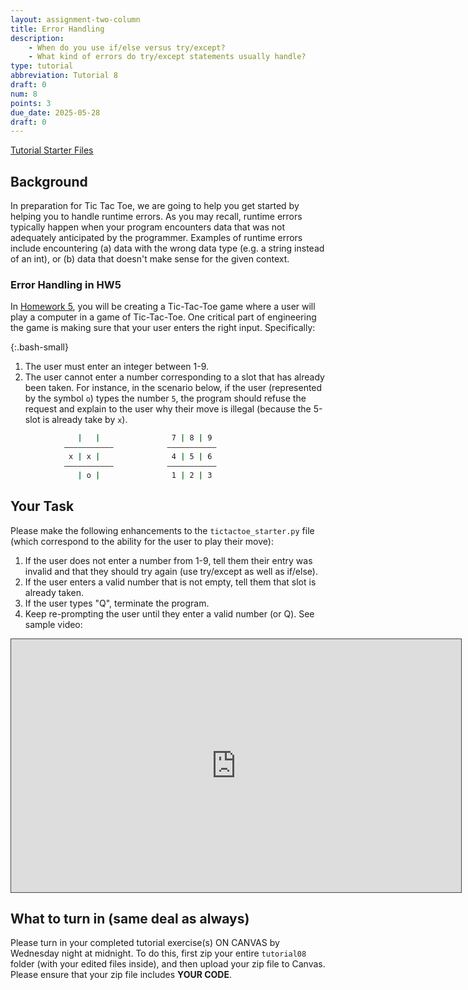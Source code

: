 ```yaml
---
layout: assignment-two-column
title: Error Handling
description:
    - When do you use if/else versus try/except?
    - What kind of errors do try/except statements usually handle?
type: tutorial
abbreviation: Tutorial 8
draft: 0
num: 8
points: 3
due_date: 2025-05-28
draft: 0
---
```


<style>
    .bash-small .highlighter-rouge {
        width: 520px;
        margin: auto;
        margin-top: 10px;
    }
</style>

<a class="nu-button" href="../course-files/tutorials/tutorial08.zip" target="_blank">
    Tutorial Starter Files <i class="fas fa-download"></i>
</a> 


## Background
In preparation for Tic Tac Toe, we are going to help you get started by helping you to handle runtime errors. As you may recall, runtime errors typically happen when your program encounters data that was not adequately anticipated by the programmer. Examples of runtime errors include encountering (a) data with the wrong data type (e.g. a string instead of an int), or (b) data that doesn't make sense for the given context.

### Error Handling in HW5
In [Homework 5](../assignments/hw5), you will be creating a Tic-Tac-Toe game where a user will play a computer in a game of Tic-Tac-Toe. One critical part of engineering the game is making sure that your user enters the right input. Specifically:

{:.bash-small}
1. The user must enter an integer between 1-9.
2. The user cannot enter a number corresponding to a slot that has already been taken. For instance, in the scenario below, if the user (represented by the symbol `o`) types the number `5`, the program should refuse the request and explain to the user why their move is illegal (because the 5-slot is already take by `x`).
```bash
               |   |                7 | 8 | 9 
            ———————————            ———————————
             x | x |                4 | 5 | 6 
            ———————————            ——————————— 
               | o |                1 | 2 | 3 
```

## Your Task
Please make the following enhancements to the `tictactoe_starter.py` file (which correspond to the ability for the user to play their move):
1. If the user does not enter a number from 1-9, tell them their entry was invalid and that they should try again (use try/except as well as if/else).
2. If the user enters a valid number that is not empty, tell them that slot is already taken.
3. If the user types "Q", terminate the program.
4. Keep re-prompting the user until they enter a valid number (or Q). See sample video:

<iframe src="https://northwestern.hosted.panopto.com/Panopto/Pages/Embed.aspx?id=f65f5d64-6224-43b0-88f5-abbe00214651&autoplay=false&offerviewer=true&showtitle=true&showbrand=false&start=0&interactivity=all" width="720" height="405" style="border: 1px solid #464646;" allowfullscreen allow="autoplay"></iframe>

## What to turn in (same deal as always)
Please turn in your completed tutorial exercise(s) ON CANVAS by Wednesday night at midnight. To do this, first zip your entire `tutorial08` folder (with your edited files inside), and then upload your zip file to Canvas. Please ensure that your zip file includes **YOUR CODE**. 
